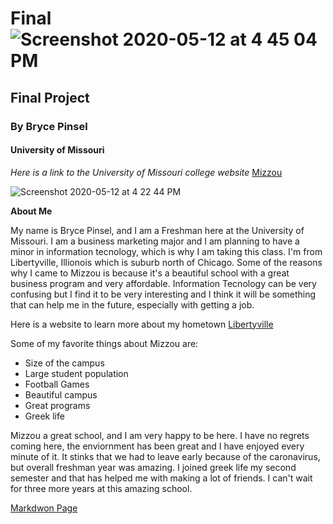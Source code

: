 # Final ![Screenshot 2020-05-12 at 4 45 04 PM](https://user-images.githubusercontent.com/64927165/81748775-05a26c00-9470-11ea-9bc1-18aed9fafc13.png)
## Final Project
### By Bryce Pinsel
#### University of Missouri
*Here is a link to the University of Missouri college website*
[Mizzou](https://missouri.edu/)

![Screenshot 2020-05-12 at 4 22 44 PM](https://user-images.githubusercontent.com/64927165/81746948-e524e280-946c-11ea-8459-375f1ab99ac6.png)


**About Me**

My name is Bryce Pinsel, and I am a Freshman here at the University of Missouri. I am a business marketing major and I am planning to have a minor in information tecnology, which is why I am taking this class. I'm from Libertyville, Illionois which is suburb north of Chicago. Some of the reasons why I came to Mizzou is because it's a beautiful school with a great business program and very affordable. Information Tecnology can be very confusing but I find it to be very interesting and I think it will be something that can help me in the future, especially with getting a job.

Here is a website to learn more about my hometown
[Libertyville](https://www.libertyville.com/)

Some of my favorite things about Mizzou are:

* Size of the campus
* Large student population
* Football Games
* Beautiful campus
* Great programs
* Greek life

 <html>
      <head>
Mizzou a great school, and I am very happy to be here. I have no regrets coming here, the enviornment has been great and I have enjoyed every minute of it. It stinks that we had to leave early because of the caronavirus, but overall freshman year was amazing. I joined greek life my second semester and that has helped me with making a lot of friends. I can't wait for three more years at this amazing school.
      </head>
    </html>

[Markdwon Page](https://github.com/brycepinsel/Final/edit/master/README.md)
